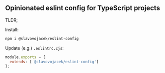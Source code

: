 ## Opinionated eslint config for TypeScript projects

TLDR;

Install:

```sh
npm i @slavovojacek/eslint-config
```

Update (e.g.) `.eslintrc.cjs`:

```js
module.exports = {
  extends: ['@slavovojacek/eslint-config']
};
```
